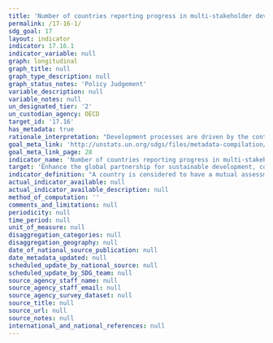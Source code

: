```yaml
---
title: 'Number of countries reporting progress in multi-stakeholder development effectiveness monitoring frameworks that support the achievement of the sustainable development goals'
permalink: /17-16-1/
sdg_goal: 17
layout: indicator
indicator: 17.16.1
indicator_variable: null
graph: longitudinal
graph_title: null
graph_type_description: null
graph_status_notes: 'Policy Judgement'
variable_description: null
variable_notes: null
un_designated_tier: '2'
un_custodian_agency: OECD
target_id: '17.16'
has_metadata: true
rationale_interpretation: "Development processes are driven by the contributions and the concerted efforts of multiple actors, including government authorities, providers of development co-operation, the private sector, civil society and others. Strong multi-stakeholder partnerships provide an enabling environment for greater development effectiveness. In this regard, mutual accountability in between the relevant stakeholders participating in development efforts can enhance the quality and strength of these partnerships. \nMutual assessment reviews are national exercises that engage both developing country authorities and providers of development co-operation, as well as other stakeholders, at the senior level in a mutual performance review. These reviews should ideally be conducted through inclusive dialogues involving a broad range of government ministries; providers of development co-operation (including bilateral, multilateral, and global initiatives); as well as other stakeholders, including parliamentarians, local governments, the private sector, and civil society organisations (referred to as \"non-executive\" stakeholders). These assessments should be done regularly (every one to two years)."
goal_meta_link: 'http://unstats.un.org/sdgs/files/metadata-compilation/Metadata-Goal-17.pdf'
goal_meta_link_page: 28
indicator_name: 'Number of countries reporting progress in multi-stakeholder development effectiveness monitoring frameworks that support the achievement of the sustainable development goals'
target: 'Enhance the global partnership for sustainable development, complemented by multi-stakeholder partnerships that mobilize and share knowledge, expertise, technology and financial resources, to support the achievement of the sustainable development goals in all countries, in particular developing countries.'
indicator_definition: "A country is considered to have a mutual assessment of progress in place when at least 4 out of 5 of the following criteria are met: \tAn aid policy or partnership policy defines the country's development co-operation priorities. \tNational targets for effective development co-operation exist for both the developing country government and providers of development co-operation. \tProgress has been assessed regularly and jointly by government and providers at the senior level in the past two years. \tLocal governments and non-executive stakeholders have been actively involved in these reviews. \tThe comprehensive results of the review have been made public in a timely manner."
actual_indicator_available: null
actual_indicator_available_description: null
method_of_computation: ''
comments_and_limitations: null
periodicity: null
time_period: null
unit_of_measure: null
disaggregation_categories: null
disaggregation_geography: null
date_of_national_source_publication: null
date_metadata_updated: null
scheduled_update_by_national_source: null
scheduled_update_by_SDG_team: null
source_agency_staff_name: null
source_agency_staff_email: null
source_agency_survey_dataset: null
source_title: null
source_url: null
source_notes: null
international_and_national_references: null
---
```

